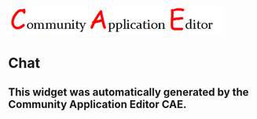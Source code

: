 ![CAE](https://github.com/CAE-Dev/frontendComponent-Chat/blob/gh-pages/img/logo.png)  

Chat
===================


This widget was automatically generated by the Community Application Editor CAE.  
--------------
